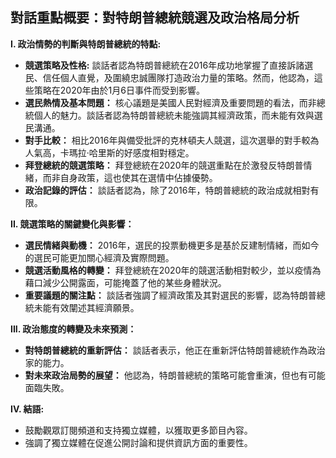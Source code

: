 ## 對話重點概要：對特朗普總統競選及政治格局分析

**I. 政治情勢的判斷與特朗普總統的特點:**

*   **競選策略及性格:** 談話者認為特朗普總統在2016年成功地掌握了直接訴諸選民、信任個人直覺，及圍繞忠誠團隊打造政治力量的策略。然而，他認為，這些策略在2020年由於1月6日事件而受到影響。
*   **選民熱情及基本問題：** 核心議題是美國人民對經濟及重要問題的看法，而非總統個人的魅力。談話者認為特朗普總統未能強調其經濟政策，而未能有效與選民溝通。
*   **對手比較：** 相比2016年與備受批評的克林頓夫人競選，這次選舉的對手較為人氣高，卡瑪拉·哈里斯的好感度相對穩定。
*   **拜登總統的競選策略：** 拜登總統在2020年的競選重點在於激發反特朗普情緒，而非自身政策，這也使其在選情中佔據優勢。
*   **政治記錄的評估：** 談話者認為，除了2016年，特朗普總統的政治成就相對有限。

**II. 競選策略的關鍵變化與影響：**

*   **選民情緒與動機：** 2016年，選民的投票動機更多是基於反建制情緒，而如今的選民可能更加關心經濟及實際問題。
*   **競選活動風格的轉變：** 拜登總統在2020年的競選活動相對較少，並以疫情為藉口減少公開露面，可能掩蓋了他的某些身體狀況。
*   **重要議題的關注點：** 談話者強調了經濟政策及其對選民的影響，認為特朗普總統未能有效闡述其經濟願景。

**III. 政治態度的轉變及未來預測：**

*   **對特朗普總統的重新評估：** 談話者表示，他正在重新評估特朗普總統作為政治家的能力。
*   **對未來政治局勢的展望：** 他認為，特朗普總統的策略可能會重演，但也有可能面臨失敗。

**IV. 結語:**

*   鼓勵觀眾訂閱頻道和支持獨立媒體，以獲取更多節目內容。
*   強調了獨立媒體在促進公開討論和提供資訊方面的重要性。